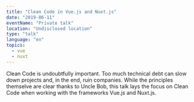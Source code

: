 ```yaml
---
title: "Clean Code in Vue.js and Nuxt.js"
date: "2019-06-11"
eventName: "Private talk"
location: "Undisclosed location"
type: "talk"
language: "en"
topics:
  - vue
  - nuxt
---
```


Clean Code is undoubtfully important. Too much technical debt can slow down projects and, in the end, ruin companies. While the principles themselve are clear thanks to Uncle Bob, this talk lays the focus on Clean Code when working with the frameworks Vue.js and Nuxt.js.
